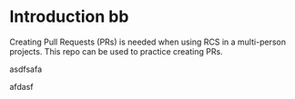 # Introduction bb
Creating Pull Requests (PRs) is needed when using RCS in a multi-person projects.
This repo can be used to practice creating PRs.

asdfsafa


afdasf

